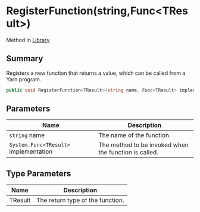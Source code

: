 # RegisterFunction(string,Func\<TResult>)

Method in [Library](yarn.library.md)

## Summary

Registers a new function that returns a value, which can be called from a Yarn program.

```csharp
public void RegisterFunction<TResult>(string name, Func<TResult> implementation)
```

## Parameters

| Name                                  | Description                                           |
| ------------------------------------- | ----------------------------------------------------- |
| `string` name                         | The name of the function.                             |
| `System.Func<TResult>` implementation | The method to be invoked when the function is called. |

## Type Parameters

| Name    | Description                      |
| ------- | -------------------------------- |
| TResult | The return type of the function. |
